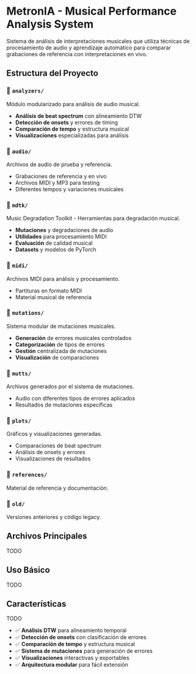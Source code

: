 # MetronIA - Musical Performance Analysis System

Sistema de análisis de interpretaciones musicales que utiliza técnicas de procesamiento de audio y aprendizaje automático para comparar grabaciones de referencia con interpretaciones en vivo.

## Estructura del Proyecto

### 📁 `analyzers/`
Módulo modularizado para análisis de audio musical.
- **Análisis de beat spectrum** con alineamiento DTW
- **Detección de onsets** y errores de timing
- **Comparación de tempo** y estructura musical
- **Visualizaciones** especializadas para análisis

### 📁 `audio/`
Archivos de audio de prueba y referencia.
- Grabaciones de referencia y en vivo
- Archivos MIDI y MP3 para testing
- Diferentes tempos y variaciones musicales

### 📁 `mdtk/`
Music Degradation Toolkit - Herramientas para degradación musical.
- **Mutaciones** y degradaciones de audio
- **Utilidades** para procesamiento MIDI
- **Evaluación** de calidad musical
- **Datasets** y modelos de PyTorch

### 📁 `midi/`
Archivos MIDI para análisis y procesamiento.
- Partituras en formato MIDI
- Material musical de referencia

### 📁 `mutations/`
Sistema modular de mutaciones musicales.
- **Generación** de errores musicales controlados
- **Categorización** de tipos de errores
- **Gestión** centralizada de mutaciones
- **Visualización** de comparaciones

### 📁 `mutts/`
Archivos generados por el sistema de mutaciones.
- Audio con diferentes tipos de errores aplicados
- Resultados de mutaciones específicas

### 📁 `plots/`
Gráficos y visualizaciones generadas.
- Comparaciones de beat spectrum
- Análisis de onsets y errores
- Visualizaciones de resultados

### 📁 `references/`
Material de referencia y documentación.

### 📁 `old/`
Versiones anteriores y código legacy.

## Archivos Principales

TODO

## Uso Básico

TODO

## Características
TODO
- ✅ **Análisis DTW** para alineamiento temporal
- ✅ **Detección de onsets** con clasificación de errores
- ✅ **Comparación de tempo** y estructura musical
- ✅ **Sistema de mutaciones** para generación de errores
- ✅ **Visualizaciones** interactivas y exportables
- ✅ **Arquitectura modular** para fácil extensión
